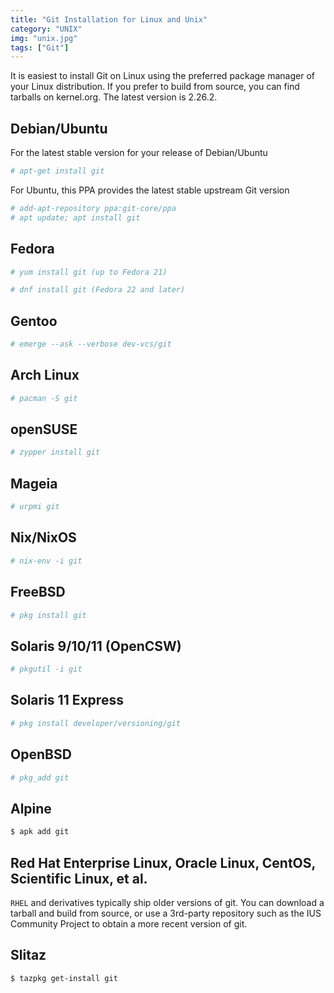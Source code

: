 ```yaml
---
title: "Git Installation for Linux and Unix"
category: "UNIX"
img: "unix.jpg"
tags: ["Git"]
---
```

It is easiest to install Git on Linux using the preferred package manager of your Linux distribution. If you prefer to build from source, you can find tarballs on kernel.org. The latest version is 2.26.2.

## Debian/Ubuntu

For the latest stable version for your release of Debian/Ubuntu

```sh
# apt-get install git
```

For Ubuntu, this PPA provides the latest stable upstream Git version

```sh
# add-apt-repository ppa:git-core/ppa
# apt update; apt install git
```
## Fedora

```sh
# yum install git (up to Fedora 21)
```

```sh
# dnf install git (Fedora 22 and later)
```

## Gentoo

```sh
# emerge --ask --verbose dev-vcs/git
```

## Arch Linux

```sh
# pacman -S git
```

## openSUSE

```sh
# zypper install git
```

## Mageia

```sh
# urpmi git
```

## Nix/NixOS

```sh
# nix-env -i git
```

## FreeBSD

```sh
# pkg install git
```

## Solaris 9/10/11 (OpenCSW)

```sh
# pkgutil -i git
```

## Solaris 11 Express

```sh
# pkg install developer/versioning/git
```

## OpenBSD

```sh
# pkg_add git
```

## Alpine

```sh
$ apk add git
```

## Red Hat Enterprise Linux, Oracle Linux, CentOS, Scientific Linux, et al.

`RHEL` and derivatives typically ship older versions of git. You can download a tarball and build from source, or use a 3rd-party repository such as the IUS Community Project to obtain a more recent version of git.

## Slitaz

```sh
$ tazpkg get-install git
```
